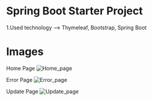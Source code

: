 # Spring Boot Starter Project
1.Used technology --> Thymeleaf, Bootstrap, Spring Boot

# Images 
Home Page
![Home_page](https://image.prntscr.com/image/rMtNZRRES5qccpR8f1ksyw.png)

Error Page
![Error_page](https://image.prntscr.com/image/vNXQhG4mSLevehk35Em79Q.png)

Update Page
![Update_page](https://image.prntscr.com/image/I_75goJcQaSpYu9MdjVbTw.png)


